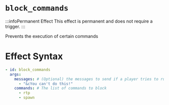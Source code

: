 # `block_commands`
:::infoPermanent Effect
This effect is permanent and does not require a trigger.
:::

Prevents the execution of certain commands

# Effect Syntax
```yaml
- id: block_commands
  args:
    messages: # (Optional) the messages to send if a player tries to run the commands
      - "&cYou can't do this!"
    commands: # The list of commands to block
      - rtp
      - spawn
```